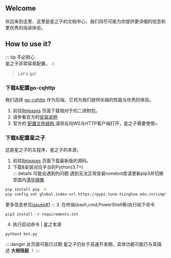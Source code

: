 ## Welcome
欢迎来到这里，这里是星之子的文档中心，我们将尽可能为你提供更详细的信息和更优秀的阅读体验。
## How to use it?   
::: tip 不必担心  
星之子非常容易配置。
:::
> Let's go!
### 下载&配置go-cqhttp  
我们选择 [go-cqhttp](https://github.com/Mrs4s/go-cqhttp) 作为后端，它将为我们提供优越的性能与优秀的体验。
1. 前往[Releases](https://github.com/Mrs4s/go-cqhttp/releases) 页面下载相对于的二进制包。  
2. 请参看官方的[安装说明](https://github.com/Mrs4s/go-cqhttp/blob/master/docs/quick_start.md)  
3. 官方的 [配置文件结构](https://github.com/Mrs4s/go-cqhttp/blob/master/docs/config.md),请将反向WS与HTTP客户端打开，星之子需要使用~
### 下载&配置星之子  
这是星之子的主程序，星之子的本源，
1. 前往[Releases](https://github.com/Lparksi/Sohn_des_Sterns/releases) 页面下载最新版的源码。  
2. 下载&安装对应平台的Python(3.7+)  
::: details 可能会遇到的问题
遇到无法正常安装nonebot库请更新pip3并切换至国内[清华镜像](https://mirrors.tuna.tsinghua.edu.cn/help/pypi/)
```sh
pip install pip -U
pip config set global.index-url https://pypi.tuna.tsinghua.edu.cn/simple
```
更多信息参见[issues#1](https://github.com/Lparksi/Sohn_des_Sterns/issues/1)
:::
3. 在终端(bash,cmd,PowerShell等)执行如下命令
```shell
pip3 install -r requirements.txt
```
4. 执行启动命令 | 星之本源
```shell
python3 bot.py
```  
::: danger 此页面可能已过期
星之子仍处于高速开发期，具体功能可能已与其描述 **大相径庭** ！
:::
